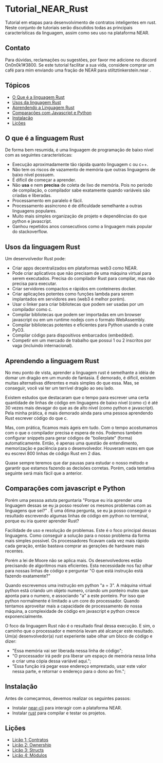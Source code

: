 # Tutorial_NEAR_Rust

Tutorial em etapas para desenvolvimento de contratos inteligentes em rust. Neste conjunto de tutoriais serão discutidos todas as principais características da linguagem, assim como seu uso na plataforma NEAR.

## Contato

Para dúvidas, reclamações ou sugestões, por favor me adicione no discord On0n0k1#3800. Se este tutorial facilitar a sua vida, considere comprar um café para mim enviando uma fração de NEAR para stiltztinkerstein.near .

## Tópicos

 - [O Que é a linguagem Rust](#o-que-é-a-linguagem-rust)
 - [Usos da linguagem Rust](#usos-da-linguagem-rust)
 - [Aprendendo a Linguagem Rust](#aprendendo-a-linguagem-rust)
 - [Comparações com Javascript e Python](#compara%C3%A7%C3%B5es-com-javascript-e-python)
 - [Instalação](#instala%C3%A7%C3%A3o)
 - [Lições](#li%C3%A7%C3%B5es)


## O que é a linguagem Rust

De forma bem resumida, é uma linguagem de programação de baixo nível com as seguintes características:

 - Execução aproximadamente tão rápida quanto linguagem c ou c++.
 - Não tem os riscos de vazamento de memória que outras linguagens de baixo nível possuem.
 - É dificil de começar a aprender.
 - Não **usa** e nem **precisa** de coleta de lixo de memória. Pois no periodo de compilação, o compilador sabe exatamente quando variáveis são criadas e liberadas.
 - Processamento em paralelo é fácil.
 - Processamento assíncrono é de dificuldade semelhante a outras linguagens populares.
 - Muito mais simples organização de projeto e dependências do que python e javascript.
 - Ganhou repetidos anos consecutivos como a linguagem mais popular do stackoverflow.

## Usos da linguagem Rust

Um desenvolvedor Rust pode:

 - Criar apps decentralizados em plataformas web3 como NEAR.
 - Pode criar aplicativos que não precisam de uma máquina virtual para serem executados. Precisa do compilador Rust para compilar, mas não precisa para executar.
 - Criar servidores compactos e rápidos em conteineres docker.
 - Criar aplicações potentes como funções lambda para serem implantados em servidores aws (web3 é melhor porém).
 - Usar o linker para criar bibliotecas que podem ser usadas por um compilador como c.
 - Compilar bibliotecas que podem ser importadas em um browser javascript ou em um runtime nodejs com o formato WebAssembly.
 - Compilar bibliotecas potentes e eficientes para Python usando a crate PyO3.
 - Compilar código para dispositivos embarcados (embedded).
 - Competir em um mercado de trabalho que possui 1 ou 2 inscritos por vaga (incluindo internacional).

## Aprendendo a linguagem Rust

No meu ponto de vista, aprender a linguagem rust é semelhante a idéia de domar um dragão em um mundo de fantasia. É demorado, é dificil, existem muitas alternativas diferentes e mais simples do que essa. Mas, se conseguir, você vai ter um terrível dragão ao seu lado.

Existem estudos que destacaram que o tempo para escrever uma certa quantidade de linhas de código em linguagens de baixo nível (como c) é até 30 vezes mais devagar do que as de alto nível (como python e javascript). Pela minha prática, é mais demorado ainda para uma pessoa aprendendo Rust escrever código do que c. 

Mas, com prática, ficamos mais ágeis em tudo. Com o tempo acostumamos com o que o compilador precisa e espera de nós. Podemos também configurar snippets para gerar códigos de "boilerplate" (forma) automaticamente. Então, é apenas uma questão de entendimento, memorização e paciência para o desenvolvedor. Houveram vezes em que eu escrevi 800 linhas de código Rust em 2 dias.

Quase sempre teremos que dar pausas para estudar o nosso método e garantir que estamos fazendo as decisões corretas. Porém, cada tentativa seguinte será mais fácil que a anterior.

## Comparações com javascript e Python

Porém uma pessoa astuta perguntaria "Porque eu iria aprender uma linguagem dessas se eu ja posso resolver os mesmos problemas com as linguagens que sei?" . É uma ótima pergunta, se eu ja posso conseguir o resultado escrevendo algumas linhas de código em python no terminal, porque eu iria querer aprender Rust?

Facilidade de uso e resolução de problemas. Este é o foco principal dessas linguagens. Como conseguir a solução para o nosso problema da forma mais simples possivel. Os processadores ficavam cada vez mais rápido cada geração, então bastava comprar as gerações de hardware mais recentes.

Porém a lei de Moore não se aplica mais. Os desenvolvedores estão precisando de algoritmos mais eficientes. Esta necessidade nos faz olhar para nossas linhas de código e perguntar "O que está instrução está fazendo exatamente?"

Quando escrevemos uma instrução em python "a = 3". A máquina virtual python está criando um objeto numero, criando um ponteiro mutex que aponta para o numero, e associando "a" a este ponteiro. Por isso que python normalmente é limitado a um core do processador. Quando tentamos aproveitar mais a capacidade de processamento de nossa máquina, a complexidade de código em javascript e python cresce exponencialmente.

O foco da linguagem Rust não é o resultado final dessa execução. E sim, o caminho que o processador e memória levam até alcançar este resultado. Um(a) desenvolvedor(a) rust experiente sabe olhar um bloco de código e dizer:
 - "Essa memória vai ser liberada nessa linha de código";
 - "O processador irá pedir pra liberar um espaço de memória nessa linha e criar uma cópia dessa variável aqui.";
 - "Essa função irá pegar esse endereço emprestado, usar este valor nessa parte, e retornar o endereço para o dono ao fim.";

## Instalação

Antes de começarmos, devemos realizar os seguintes passos:

 - Instalar [near-cli](https://github.com/On0n0k1/Tutorial_NEAR_Rust/blob/main/static/tutorials/setup-nearcli.md) para interagir com a plataforma NEAR.
 - Instalar [rust](https://github.com/On0n0k1/Tutorial_NEAR_Rust/blob/main/static/tutorials/rust.md) para compilar e testar os projetos.

## Lições
 - [Lição 1: Contratos](https://github.com/On0n0k1/Tutorial_NEAR_Rust/tree/main/lesson_1_contract)
 - [Lição 2: Ownership](https://github.com/On0n0k1/Tutorial_NEAR_Rust/tree/main/lesson_2_ownership)
 - [Lição 3: Structs](https://github.com/On0n0k1/Tutorial_NEAR_Rust/tree/main/lesson_3_structs)
 - [Lição 4: Módulos](https://github.com/On0n0k1/Tutorial_NEAR_Rust/tree/main/lesson_4_modules)
